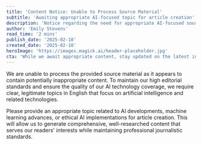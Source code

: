 ```yaml
---
title: 'Content Notice: Unable to Process Source Material'
subtitle: 'Awaiting appropriate AI-focused topic for article creation'
description: 'Notice regarding the need for appropriate AI-focused source material for article creation to maintain content quality standards.'
author: 'Emily Stevens'
read_time: '2 mins'
publish_date: '2025-02-18'
created_date: '2025-02-18'
heroImage: 'https://images.magick.ai/header-placeholder.jpg'
cta: 'While we await appropriate content, stay updated on the latest in AI technology by following us on LinkedIn for expert insights and industry analysis.'
---
```


We are unable to process the provided source material as it appears to contain potentially inappropriate content. To maintain our high editorial standards and ensure the quality of our AI technology coverage, we require clear, legitimate topics in English that focus on artificial intelligence and related technologies.

Please provide an appropriate topic related to AI developments, machine learning advances, or ethical AI implementations for article creation. This will allow us to generate comprehensive, well-researched content that serves our readers' interests while maintaining professional journalistic standards.